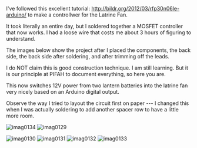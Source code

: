 I've followed this excellent tutorial: http://bildr.org/2012/03/rfp30n06le-arduino/
to make a controllwer for the Latrine Fan.

It took literally an entire day, but I soldered together a MOSFET controller that now works.  I had a loose wire that 
costs me about 3 hours of figuring to understand.

The images below show the project after I placed the components, the back side, the back side after soldering, and
after trimming off the leads.

I do NOT claim this is good construction technique.  I am still learning.  But it is our principle at PIFAH to document
everything, so here you are.

This now switches 12V power from two lantern batteries into the latrine fan very nicely based on an Arduino digital output.

Observe the way I tried to layout the circuit first on paper --- I changed this when I was actually soldering to add another spacer row to have a little more room.

![imag0134](https://cloud.githubusercontent.com/assets/5296671/7614789/bc1ad1fa-f95e-11e4-8228-b8452e8a2fdb.jpg)
![imag0129](https://cloud.githubusercontent.com/assets/5296671/7614794/c76d876e-f95e-11e4-888b-641c197c5a95.jpg)

![imag0130](https://cloud.githubusercontent.com/assets/5296671/7614535/0254a328-f95d-11e4-9223-4d64112691cf.jpg)
![imag0131](https://cloud.githubusercontent.com/assets/5296671/7614534/0254493c-f95d-11e4-8cb9-46d821716f88.jpg)
![imag0132](https://cloud.githubusercontent.com/assets/5296671/7614532/02529f88-f95d-11e4-8dda-2a2be35af55c.jpg)
![imag0133](https://cloud.githubusercontent.com/assets/5296671/7614533/0253126a-f95d-11e4-803a-0a093c7090bb.jpg)


